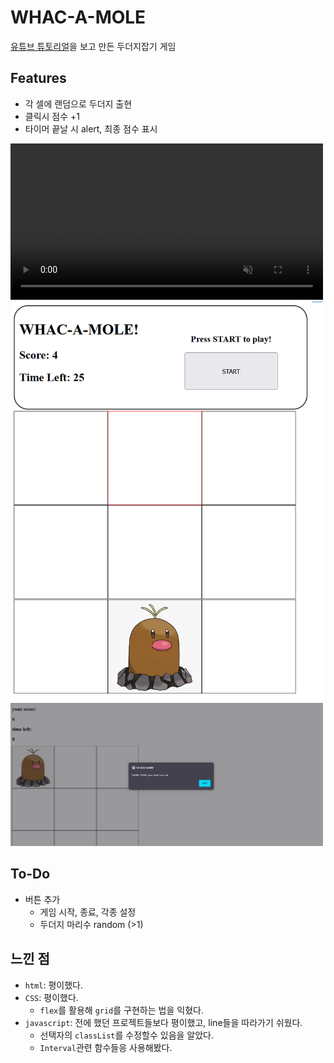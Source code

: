 # WHAC-A-MOLE
[유튜브 튜토리얼](https://www.youtube.com/watch?v=ec8vSKJuZTk&t=3896s)을 보고 만든 두더지잡기 게임
## Features
- 각 셀에 랜덤으로 두더지 출현
- 클릭시 점수 +1
- 타이머 끝날 시 alert, 최종 점수 표시
<div class="video container">
    <video src="media/exec_video.mp4" style="width:500px" controls="true" loop autoplay muted></video>
</div>  

<div class="img container">
    <img src="media/img_exec.png" style="width:500px;">
    <img src="media/img_alert.png" style="width:500px;">
</div>  


## To-Do
- 버튼 추가
    - 게임 시작, 종료, 각종 설정
    - 두더지 마리수 random (>1)


## 느낀 점
- `html`: 평이했다.
- `CSS`: 평이했다.
    - `flex`를 활용해 `grid`를 구현하는 법을 익혔다.
- `javascript`: 전에 했던 프로젝트들보다 평이했고, line들을 따라가기 쉬웠다.
    - 선택자의 `classList`를 수정할수 있음을 알았다.
    - `Interval`관련 함수들응 사용해봤다.